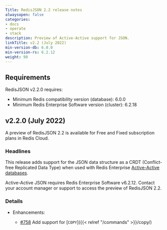 ```yaml
---
Title: RedisJSON 2.2 release notes
alwaysopen: false
categories:
- docs
- operate
- stack
description: Preview of Active-Active support for JSON.
linkTitle: v2.2 (July 2022)
min-version-db: 6.0.0
min-version-rs: 6.2.12
weight: 98
---
```

## Requirements

RedisJSON v2.2.0 requires:

- Minimum Redis compatibility version (database): 6.0.0
- Minimum Redis Enterprise Software version (cluster): 6.2.18

## v2.2.0 (July 2022)

A preview of RedisJSON 2.2 is available for Free and Fixed subscription plans in Redis Cloud.

### Headlines

This release adds support for the JSON data structure as a CRDT (Conflict-free Replicated Data Type) when used with Redis Enterprise [Active-Active databases](https://docs.redis.com/latest/modules/redisjson/active-active/).

Active-Active JSON requires Redis Enterprise Software v6.2.12. Contact your account manager or support to access the preview of RedisJSON 2.2. 

### Details

- Enhancements:

  - [#758](https://github.com/RedisJSON/RedisJSON/pull/758) Add support for [`COPY`]({{< relref "/commands" >}}/copy/)
